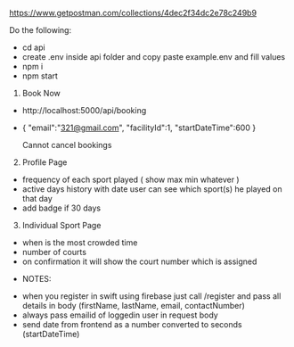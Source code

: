 https://www.getpostman.com/collections/4dec2f34dc2e78c249b9

Do the following:

-   cd api
-   create .env inside api folder and copy paste example.env and fill values
-   npm i
-   npm start

1. Book Now

-   http://localhost:5000/api/booking
-   {
    "email":"321@gmail.com",
    "facilityId":1,
    "startDateTime":600
    }

    Cannot cancel bookings

2. Profile Page

-   frequency of each sport played ( show max min whatever )
-   active days history with date user can see which sport(s) he played on that day
-   add badge if 30 days

3. Individual Sport Page

-   when is the most crowded time
-   number of courts
-   on confirmation it will show the court number which is assigned

*   NOTES:

-   when you register in swift using firebase just call /register and pass all details in body (firstName, lastName, email, contactNumber)
-   always pass emailid of loggedin user in request body
-   send date from frontend as a number converted to seconds
    (startDateTime)

